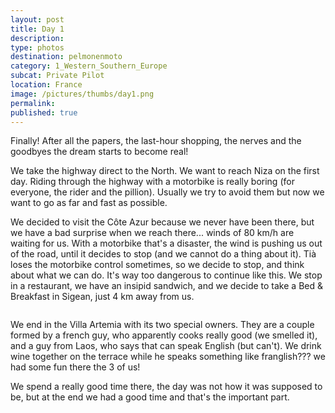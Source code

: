```yaml
---
layout: post
title: Day 1
description: 
type: photos
destination: pelmonenmoto
category: 1_Western_Southern_Europe
subcat: Private Pilot
location: France
image: /pictures/thumbs/day1.png
permalink: 
published: true
---
```


Finally! After all the papers, the last-hour shopping, the nerves and the goodbyes the dream starts to become real!

We take the highway direct to the North. We want to reach Niza on the first day. Riding through the highway with a motorbike is really boring (for everyone, the rider and the pillion). Usually we try to avoid them but now we want to go as far and fast as possible.

We decided to visit the Côte Azur because we never have been there, but we have a bad surprise when we reach there... winds of 80 km/h are waiting for us. With a motorbike that's a disaster, the wind is pushing us out of the road, until it decides to stop (and we cannot do a thing about it). Tià loses the motorbike control sometimes, so we decide to stop, and think about what we can do. It's way too dangerous to continue like this. We stop in a restaurant, we have an insipid sandwich, and we decide to take a Bed & Breakfast in Sigean, just 4 km away from us.

<p><a
href="https://lh3.googleusercontent.com/AUqRHNbRwBVhLfK9mCnor6G7xvineKaQWqt2l41unagFucb76dDY_ioVGzGHJiJRsXkhsXied51tGRZdsHouohgdppz-PZEOmiqD3coRYxWqDSmNF9QlAnnYp24UPl4qdP9W-l05KkPK0LQhEaLrJLK2aKT3OPhRPtpZHgbtWOEkvA7HpHN5_3MPvVNKBvaMf7BKYLAIwLyTEHdz1NZGYdKwmyqz76apwEfv5ynEz-Gm_fGjxi95hmyRDXFPvWdkrE6nt8V_tC_c4OwPemm0lyWLyXKuUgefRWo3lMRq6OzQaEHxG2GOBwifb0JMYpe345_7w5Ykimt64lSsSxJgfWT1-fKVYeF9zXrhsuGZYhOriJM4qYI4aZ5V0CSA6wGJl_ZORC2t_H1KwtryNXHhiohbugCsF9AUaJxkg3flFx4mKGvAVwj0jT-Frgtm8nP7Rj3HSvppSer2zf4d3uFWKZ7XpP95DRmPW79da40xa6xXaq1cSs5IRZHM4NNM346vaP-kjeTdCuI0hhobmDwP04u8nDWmyTfviiTx2WBeWRRopH7wm6X9dlchh6C8bXiJtZ6KTmX834tFMCpn8F2SNIpWfhYGyMZCcv2ceJoBQbFxG_-neGwDx7YDVhjaATtOd63drWlEtxON1XrTNBbneTgb2W2ffBjKug=w883-h662-no"> 
<img src="https://lh3.googleusercontent.com/AUqRHNbRwBVhLfK9mCnor6G7xvineKaQWqt2l41unagFucb76dDY_ioVGzGHJiJRsXkhsXied51tGRZdsHouohgdppz-PZEOmiqD3coRYxWqDSmNF9QlAnnYp24UPl4qdP9W-l05KkPK0LQhEaLrJLK2aKT3OPhRPtpZHgbtWOEkvA7HpHN5_3MPvVNKBvaMf7BKYLAIwLyTEHdz1NZGYdKwmyqz76apwEfv5ynEz-Gm_fGjxi95hmyRDXFPvWdkrE6nt8V_tC_c4OwPemm0lyWLyXKuUgefRWo3lMRq6OzQaEHxG2GOBwifb0JMYpe345_7w5Ykimt64lSsSxJgfWT1-fKVYeF9zXrhsuGZYhOriJM4qYI4aZ5V0CSA6wGJl_ZORC2t_H1KwtryNXHhiohbugCsF9AUaJxkg3flFx4mKGvAVwj0jT-Frgtm8nP7Rj3HSvppSer2zf4d3uFWKZ7XpP95DRmPW79da40xa6xXaq1cSs5IRZHM4NNM346vaP-kjeTdCuI0hhobmDwP04u8nDWmyTfviiTx2WBeWRRopH7wm6X9dlchh6C8bXiJtZ6KTmX834tFMCpn8F2SNIpWfhYGyMZCcv2ceJoBQbFxG_-neGwDx7YDVhjaATtOd63drWlEtxON1XrTNBbneTgb2W2ffBjKug=w883-h662-no" alt=""></a></p>

We end in the Villa Artemia with its two special owners. They are a couple formed by a french guy, who apparently cooks really good (we smelled it), and a guy from Laos, who says that can speak English (but can't). We drink wine together on the terrace while he speaks something like franglish??? we had some fun there the 3 of us!

We spend a really good time there, the day was not how it was supposed to be, but at the end we had a good time and that's the important part.


